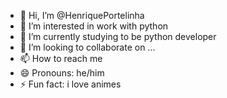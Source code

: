 - 👋 Hi, I’m @HenriquePortelinha
- 👀 I’m interested in work with python
- 🌱 I’m currently studying to be python developer
- 💞️ I’m looking to collaborate on ...
- 📫 How to reach me 
- 😄 Pronouns: he/him
- ⚡ Fun fact: i love animes

<!---
HenriquePortelinha/HenriquePortelinha is a ✨ special ✨ repository because its `README.md` (this file) appears on your GitHub profile.
You can click the Preview link to take a look at your changes.
--->
